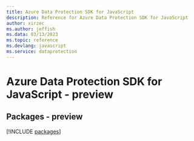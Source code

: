```yaml
---
title: Azure Data Protection SDK for JavaScript
description: Reference for Azure Data Protection SDK for JavaScript
author: xirzec
ms.author: jeffish
ms.data: 03/13/2023
ms.topic: reference
ms.devlang: javascript
ms.service: dataprotection
---
```

# Azure Data Protection SDK for JavaScript - preview
## Packages - preview
[!INCLUDE [packages](data-protection-index.md)]